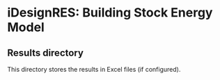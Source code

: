 # iDesignRES: Building Stock Energy Model

## Results directory

This directory stores the results in Excel files (if configured).